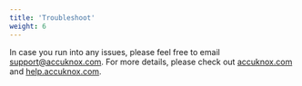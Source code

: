 ```yaml
---
title: 'Troubleshoot'
weight: 6
---
```


In case you run into any issues, please feel free to email [support@accuknox.com](mailto:support@accuknox.com). For more details, please check out [accuknox.com](https://accuknox.com) and [help.accuknox.com](https://help.accuknox.com).
